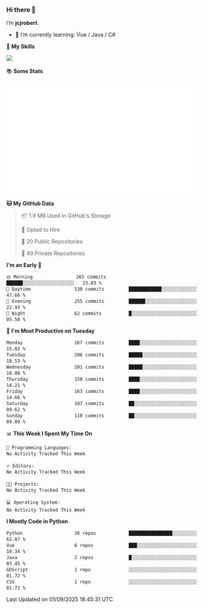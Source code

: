 ### Hi there 👋

I’m **jcjrobert**.

- 🌱 I’m currently learning: Vue / Java / C#

🌟 **My Skills**

![](https://img.shields.io/badge/-Python-3e74a2?style=flat-square&logo=Python&logoColor=fff)

📚 **Some Stats**

![](https://github.com/jcjrobert/github-stats/blob/master/generated/overview.svg)

<!--START_SECTION:waka-->
**🐱 My GitHub Data** 

> 📦 1.9 MB Used in GitHub's Storage 
 > 
> 💼 Opted to Hire
 > 
> 📜 20 Public Repositories 
 > 
> 🔑 49 Private Repositories 
 > 
**I'm an Early 🐤** 

```text
🌞 Morning                265 commits         ██████░░░░░░░░░░░░░░░░░░░   23.83 % 
🌆 Daytime                530 commits         ████████████░░░░░░░░░░░░░   47.66 % 
🌃 Evening                255 commits         ██████░░░░░░░░░░░░░░░░░░░   22.93 % 
🌙 Night                  62 commits          █░░░░░░░░░░░░░░░░░░░░░░░░   05.58 % 
```
📅 **I'm Most Productive on Tuesday** 

```text
Monday                   167 commits         ████░░░░░░░░░░░░░░░░░░░░░   15.02 % 
Tuesday                  206 commits         █████░░░░░░░░░░░░░░░░░░░░   18.53 % 
Wednesday                201 commits         █████░░░░░░░░░░░░░░░░░░░░   18.08 % 
Thursday                 158 commits         ████░░░░░░░░░░░░░░░░░░░░░   14.21 % 
Friday                   163 commits         ████░░░░░░░░░░░░░░░░░░░░░   14.66 % 
Saturday                 107 commits         ██░░░░░░░░░░░░░░░░░░░░░░░   09.62 % 
Sunday                   110 commits         ██░░░░░░░░░░░░░░░░░░░░░░░   09.89 % 
```


📊 **This Week I Spent My Time On** 

```text
💬 Programming Languages: 
No Activity Tracked This Week

🔥 Editors: 
No Activity Tracked This Week

🐱‍💻 Projects: 
No Activity Tracked This Week

💻 Operating System: 
No Activity Tracked This Week
```

**I Mostly Code in Python** 

```text
Python                   36 repos            ████████████████░░░░░░░░░   62.07 % 
Vue                      6 repos             ███░░░░░░░░░░░░░░░░░░░░░░   10.34 % 
Java                     2 repos             █░░░░░░░░░░░░░░░░░░░░░░░░   03.45 % 
GDScript                 1 repo              ░░░░░░░░░░░░░░░░░░░░░░░░░   01.72 % 
CSS                      1 repo              ░░░░░░░░░░░░░░░░░░░░░░░░░   01.72 % 
```




 Last Updated on 01/09/2025 18:45:31 UTC
<!--END_SECTION:waka-->
